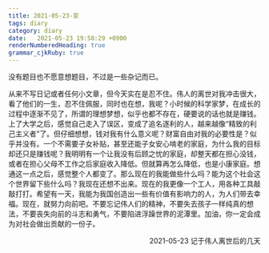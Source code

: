 ```yaml
---
title: 2021-05-23-变
tags: diary
category: diary
date:   2021-05-23 19:58:29 +0900
renderNumberedHeading: true
grammar_cjkRuby: true
---
```

没有题目也不愿意想题目，不过是一些杂记而已。

从来不写日记或者任何小文章，但今天实在是忍不住。伟人的离世对我冲击很大，看了他们的一生，忍不住佩服，同时也在想，我呢？小时候的科学家梦，在成长的过程中逐渐不见了，所谓的理想梦想，似乎也都不存在，硬要说的话也就是赚钱。上了大学之后，感觉自己走入了误区，变成了追名逐利的人，越来越像“精致的利己主义者”了。但仔细想想，钱对我有什么意义呢？财富自由对我的必要性是？似乎并没有。一个不需要子女补贴，甚至还能子女安心啃老的家庭，为什么我的目标却还只是赚钱呢？我明明有一个让我没有后顾之忧的家庭，却整天都在担心没钱，或者在担心父母不工作之后家庭收入降低。但就算再怎么降低，也是小康家庭。想通这一点之后，感觉整个人都变了。那么现在的我能做些什么吗？能为这个社会这个世界留下些什么吗？我现在还想不出来。现在的我更像一个工人，用各种工具敲敲打打。希望有一天，我能为我国创造出一些有价值有影响力的人，为人们带去幸福。现在，就努力向前吧。不要忘记伟人们的精神，不要失去孩子一样纯真的想法，不要丧失向前的斗志和勇气，不要陷进浮躁世界的泥潭里。加油，你一定会成为对社会做出贡献的一份子。

<p align="right">2021-05-23 记于伟人离世后的几天</p>